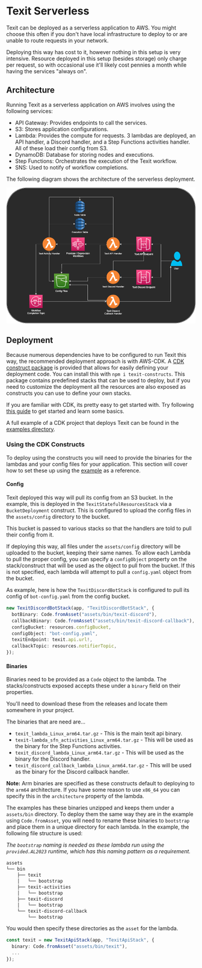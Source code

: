 # Texit Serverless

Texit can be deployed as a serverless application to AWS. You might choose this often if you don't have local infrastructure to deploy to or are unable to route requests in your network.

Deploying this way has cost to it, however nothing in this setup is very intensive. Resource deployed in this setup (besides storage) only charge per request, so with occasional use it'll likely cost pennies a month while having the services "always on".

## Architecture

Running Texit as a serverless application on AWS involves using the following services:

- API Gateway: Provides endpoints to call the services.
- S3: Stores application configurations.
- Lambda: Provides the compute for requests. 3 lambdas are deployed, an API handler, a Discord handler, and a Step Functions activities handler. All of these load their config from S3.
- DynamoDB: Database for storing nodes and executions.
- Step Functions: Orchestrates the execution of the Texit workflow.
- SNS: Used to notify of workflow completions.

The following diagram shows the architecture of the serverless deployment.

![diagram](architecture.png)

## Deployment

Because numerous dependencies have to be configured to run Texit this way, the recommended deployment approach is with AWS-CDK. A [CDK construct package](https://github.com/awlsring/texit-constructs) is provided that allows for easily defining your deployment code. You can install this with `npm i texit-constructs`. This package contains predefined stacks that can be used to deploy, but if you need to customize the deployment all the resources are also exposed as constructs you can use to define your own stacks.

If you are familiar with CDK, its pretty easy to get started with. Try following [this guide](https://docs.aws.amazon.com/cdk/v2/guide/getting_started.html) to get started and learn some basics.

A full example of a CDK project that deploys Texit can be found in the [examples directory](/examples/serverless/).

### Using the CDK Constructs

To deploy using the constructs you will need to provide the binaries for the lambdas and your config files for your application. This section will cover how to set these up using the [example](/examples/serverless/) as a reference.

#### Config

Texit deployed this way will pull its config from an S3 bucket. In the example, this is deployed in the `TexitStatefulResourcesStack` via a `BucketDeployment` construct. This is configured to upload the config files in the `assets/config` directory to the bucket.

This bucket is passed to various stacks so that the handlers are told to pull their config from it.

If deploying this way, all files under the `assets/config` directory will be uploaded to the bucket, keeping their same names. To allow each Lambda to pull the proper config, you can specify a `configObject` property on the stack/construct that will be used as the object to pull from the bucket. If this is not specified, each lambda will attempt to pull a `config.yaml` object from the bucket.

As example, here is how the `TexitDiscordBotStack` is configured to pull its config of `bot-config.yaml` from the config bucket.

```typescript
new TexitDiscordBotStack(app, "TexitDiscordBotStack", {
  botBinary: Code.fromAsset("assets/bin/texit-discord"),
  callbackBinary: Code.fromAsset("assets/bin/texit-discord-callback"),
  configBucket: resources.configBucket,
  configObject: "bot-config.yaml",
  texitEndpoint: texit.api.url!,
  callbackTopic: resources.notifierTopic,
});
```

#### Binaries

Binaries need to be provided as a `Code` object to the lambda. The stacks/constructs exposed accepts these under a `binary` field on their properties.

You'll need to download these from the releases and locate them somewhere in your project.

The binaries that are need are...

- `texit_lambda_Linux_arm64.tar.gz` - This is the main texit api binary.
- `texit-lambda_sfn_activities_Linux_arm64.tar.gz` - This will be used as the binary for the Step Functions activities.
- `texit_discord_lambda_Linux_arm64.tar.gz` - This will be used as the binary for the Discord handler.
- `texit_discord_callback_lambda_Linux_arm64.tar.gz` - This will be used as the binary for the Discord callback handler.

**Note:** Arm binaries are specified as these constructs default to deploying to the `arm64` architecture. If you have some reason to use `x86_64` you can specify this in the `architecture` property of the lambda.

The examples has these binaries unzipped and keeps them under a `assets/bin` directory. To deploy them the same way they are in the example using `Code.fromAsset`, you will need to rename these binaries to `bootstrap` and place them in a unique directory for each lambda. In the example, the following file structure is used:

_The `bootstrap` naming is needed as these lambda run using the `provided.AL2023` runtime, which has this naming pattern as a requirement._

```plaintext
assets
└── bin
    ├── texit
    │   └── bootstrap
    ├── texit-activities
    │   └── bootstrap
    ├── texit-discord
    │   └── bootstrap
    └── texit-discord-callback
        └── bootstrap
```

You would then specify these directories as the `asset` for the lambda.

```typescript
const texit = new TexitApiStack(app, "TexitApiStack", {
  binary: Code.fromAsset("assets/bin/texit"),
  ...
});
```
